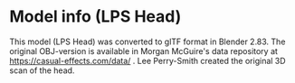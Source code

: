 # Model info (LPS Head)

This model (LPS Head) was converted to glTF format in Blender 2.83. The original OBJ-version is available in Morgan McGuire's data repository at https://casual-effects.com/data/ . Lee Perry-Smith created the original 3D scan of the head.
